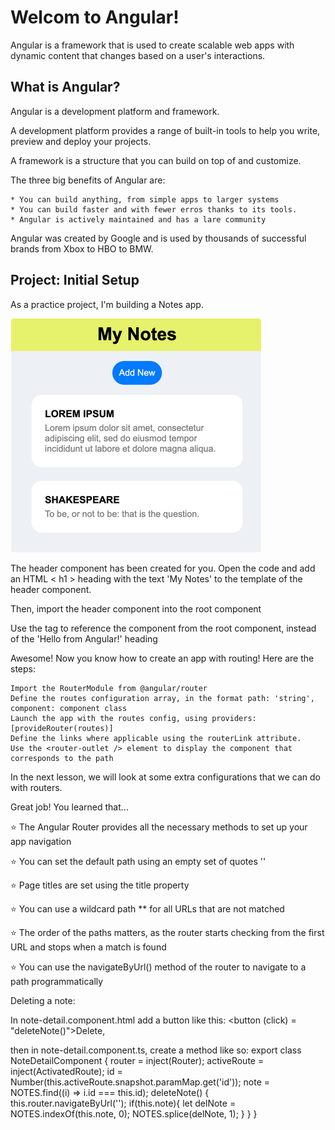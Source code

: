 # Welcom to Angular!

Angular is a framework that is used to create scalable web apps with dynamic
content that changes based on a user's interactions.

## What is Angular?

Angular is a development platform and framework.

A development platform provides a range of built-in tools to help you write, 
preview and deploy your projects.

A framework is a structure that you can build on top of and customize.

The three big benefits of Angular are:

    * You can build anything, from simple apps to larger systems
    * You can build faster and with fewer erros thanks to its tools.
    * Angular is actively maintained and has a lare community

Angular was created by Google and is used by thousands of successful brands from Xbox to HBO to BMW.


## Project: Initial Setup

As a practice project, I'm building a Notes app.

![img.png](img.png)


The header component has been created for you. Open the code and add an HTML < h1 > heading with the text 'My Notes' to the template of the header component.

Then, import the header component into the root component

Use the <app-header /> tag to reference the component from the root component, instead of the 'Hello from Angular!' heading

Awesome! Now you know how to create an app with routing! Here are the steps:

    Import the RouterModule from @angular/router
    Define the routes configuration array, in the format path: 'string', component: component class
    Launch the app with the routes config, using providers: [provideRouter(routes)]
    Define the links where applicable using the routerLink attribute.
    Use the <router-outlet /> element to display the component that corresponds to the path

In the next lesson, we will look at some extra configurations that we can do with routers.


Great job! You learned that…

⭐ The Angular Router provides all the necessary methods to set up your app navigation

⭐ You can set the default path using an empty set of quotes ''

⭐ Page titles are set using the title property

⭐ You can use a wildcard path ** for all URLs that are not matched

⭐ The order of the paths matters, as the router starts checking from the first URL and stops when a match is found

⭐ You can use the navigateByUrl() method of the router to navigate to a path programmatically




Deleting a note:


In note-detail.component.html add a button like this: 
<button (click) = "deleteNote()">Delete</button>, 

then in note-detail.component.ts, 
create a method like so: 
export class NoteDetailComponent 
{ router = inject(Router); 
activeRoute = inject(ActivatedRoute); 
id = Number(this.activeRoute.snapshot.paramMap.get('id')); 
note = NOTES.find((i) => i.id === this.id); 
deleteNote() { this.router.navigateByUrl(''); 
if(this.note){ let delNote = NOTES.indexOf(this.note, 0); NOTES.splice(delNote, 1); } } }
